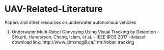 # UAV-Related-Literature
Papers and other resources on underwater autonomous vehicles

1. Underwater Multi-Robot Convoying Using Visual Tracking by Detection - Shkurti, Henderson, Chang, Islam, et al. - IEEE IROS 2017
   -dataset download link: http://www:cim:mcgill:ca/˜mrl/robot_tracking
